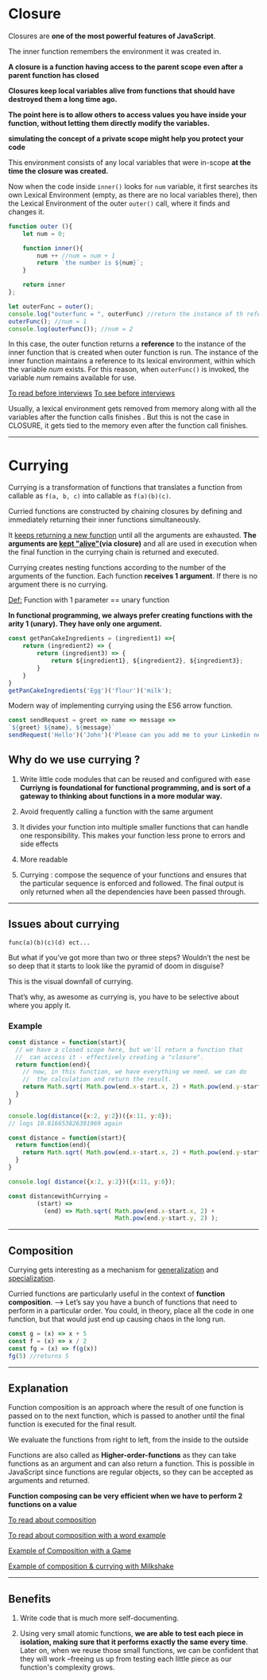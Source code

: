 
# Closure

Closures are **one of the most powerful features of JavaScript**. 

The inner function remembers the environment it was created in.

**A closure is a function having access to the parent scope even after a parent function has closed**

**Closures keep local variables alive from functions that should have destroyed them a long time ago.**

**The point here is to allow others to access values you have inside your function, without letting them directly modify the variables.**

**simulating the concept of a private scope might help you protect your code**

This environment consists of any local variables that were in-scope **at the time the closure was created.** 

Now when the code inside `inner()` looks for `num` variable, it first searches its own Lexical Environment (empty, as there are no local variables there), then the Lexical Environment of the outer `outer()` call, where it finds and changes it.


```javascript
function outer (){
	let num = 0;

	function inner(){
		num ++ //num = num + 1
		return `the number is ${num}`;
	}

	return inner
};

let outerFunc = outer(); 
console.log("outerfunc = ", outerFunc) //return the instance of th reference of the inner function
outerFunc(); //num = 1
console.log(outerFunc()); //num = 2
```

In this case, the outer function returns a **reference** to the instance of the inner function that is created when outer function is run. 
The instance of the inner function maintains a reference to its lexical environment, within which the variable *num* exists. For this reason, when `outerFunc()` is invoked, the variable *num* remains available for use.

[To read before interviews](https://javascript.info/closure)
[To see before interviews](https://www.youtube.com/watch?v=vKJpN5FAeF4)

Usually, a lexical environment gets removed from memory along with all the variables after the function calls finishes . But this is not the case in CLOSURE, it gets tied to the memory even after the function call finishes.

---

# Currying

Currying is a transformation of functions that translates a function from callable as `f(a, b, c)` into callable as 
`f(a)(b)(c)`.

Curried functions are constructed by chaining closures by defining and immediately returning their inner functions simultaneously.

It <u>keeps returning a new function</u> until all the arguments are exhausted. **The arguments are <u>kept "alive"</u>(via closure)** and all are used in execution when the final function in the currying chain is returned and executed.

Currying creates nesting functions according to the number of the arguments of the function. Each function **receives 1 argument**. If there is no argument there is no currying.

<u>Def:</u> Function with 1 parameter == unary function

**In functional programming, we always prefer creating functions with the arity 1 
(unary). They have only one argument.**

```javascript
const getPanCakeIngredients = (ingredient1) =>{
    return (ingredient2) => {
        return (ingredient3) => {
            return ${ingredient1}, ${ingredient2}, ${ingredient3}; 
        } 
    } 
} 
getPanCakeIngredients('Egg')('flour')('milk');
```

Modern way of implementing currying using the ES6 arrow function. 

```javascript
const sendRequest = greet => name => message =>
`${greet} ${name}, ${message}`
sendRequest('Hello')('John')('Please can you add me to your Linkedin network?')
```

## Why do we use currying ?

1. Write little code modules that can be reused and configured with ease
**Curriyng is foundational for functional programming, and is sort of a gateway to thinking about functions in a more modular way.**

2. Avoid frequently calling a function with the same argument

3. It divides your function into multiple smaller functions that can handle one responsibility. This makes your function less prone to errors and side effects

4. More readable

5. Currying :  compose the sequence of your functions and ensures that the particular sequence is enforced and followed. The final output is only returned when all the dependencies have been passed through.

---

## Issues about currying

`func(a)(b)(c)(d) ect...`

But what if you’ve got more than two or three steps? Wouldn’t the nest be so deep that it starts to look like the pyramid of doom in disguise?

This is the visual downfall of currying.

That’s why, as awesome as currying is, you have to be selective about where you apply it.

### Example

```js
const distance = function(start){
  // we have a closed scope here, but we'll return a function that
  //  can access it - effectively creating a "closure".
  return function(end){
    // now, in this function, we have everything we need. we can do
    //  the calculation and return the result.
    return Math.sqrt( Math.pow(end.x-start.x, 2) + Math.pow(end.y-start.y, 2) );
  }
}

console.log(distance({x:2, y:2})({x:11, y:8});
// logs 10.816653826391969 again
```

```js
const distance = function(start){
  return function(end){
    return Math.sqrt( Math.pow(end.x-start.x, 2) + Math.pow(end.y-start.y, 2) );
  }
}

console.log( distance({x:2, y:2})({x:11, y:8});
```

```js
const distancewithCurrying = 
        (start) => 
          (end) => Math.sqrt( Math.pow(end.x-start.x, 2) +
                              Math.pow(end.y-start.y, 2) );
```

---

## Composition

Currying gets interesting as a mechanism for <u>generalization</u> and <u>specialization</u>.

Curried functions are particularly useful in the context of **function composition**. --> Let’s say you have a bunch of functions that need to perform in a particular order. You could, in theory, place all the code in one function, but that would just end up causing chaos in the long run.

```js
const g = (x) => x + 5
const f = (x) => x / 2
const fg = (x) => f(g(x))
fg(5) //returns 5
```

---

## Explanation

Function composition is an approach where the result of one function is passed on to the next function, which is passed to another until the final function is executed for the final result.

We evaluate the functions from right to left, from the inside to the outside

Functions are also called as **Higher-order-functions** as they can take functions as an argument and can also return a function.
This is possible in JavaScript since functions are regular objects, so they can be accepted as arguments and returned.

**Function composing can be very efficient when we have to perform 2 functions on a value**

[To read about composition](https://codeburst.io/function-composition-in-javascript-3856fce19517)

[To read about composition with a word example](https://www.codingame.com/playgrounds/6485/exploring-composition-in-javascript)

[Example of Composition with a Game](https://javascript.plainenglish.io/a-working-example-of-function-composition-in-javascript-5e8c704a13ca)

[Example of composition & currying with Milkshake](https://dev.to/pegahsafaie/real-world-example-of-compose-function-and-currying-3ofl)

---

## Benefits

1. Write code that is much more self-documenting. 

2. Using very small atomic functions, **we are able to test each piece in isolation, making sure that it performs exactly the same every time**. Later on, when we reuse those small functions, we can be confident that they will work –freeing us up from testing each little piece as our function's complexity grows.




